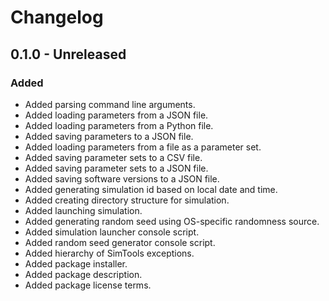 # Changelog

## 0.1.0 - Unreleased

### Added

- Added parsing command line arguments.
- Added loading parameters from a JSON file.
- Added loading parameters from a Python file.
- Added saving parameters to a JSON file.
- Added loading parameters from a file as a parameter set.
- Added saving parameter sets to a CSV file.
- Added saving parameter sets to a JSON file.
- Added saving software versions to a JSON file.
- Added generating simulation id based on local date and time.
- Added creating directory structure for simulation.
- Added launching simulation.
- Added generating random seed using OS-specific randomness source.
- Added simulation launcher console script.
- Added random seed generator console script.
- Added hierarchy of SimTools exceptions.
- Added package installer.
- Added package description.
- Added package license terms.
